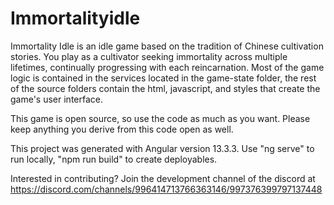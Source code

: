 # Immortalityidle

Immortality Idle is an idle game based on the tradition of Chinese cultivation stories. You play as a cultivator seeking immortality across multiple lifetimes, continually progressing with each reincarnation. Most of the game logic is contained in the services located in the game-state folder, the rest of the source folders contain the html, javascript, and styles that create the game's user interface.

This game is open source, so use the code as much as you want. Please keep anything you derive from this code open as well.

This project was generated with Angular version 13.3.3. Use "ng serve" to run locally, "npm run build" to create deployables.

Interested in contributing? Join the development channel of the discord at https://discord.com/channels/996414713766363146/997376399797137448

